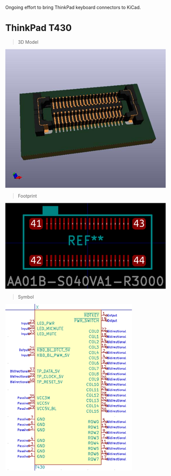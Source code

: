 Ongoing effort to bring ThinkPad keyboard connectors to KiCad.

# ThinkPad T430

> 3D Model

![](docs/t430-3d-model.jpg)

> Footprint

![](docs/t430-footprint.PNG)

> Symbol

![](docs/t430-symbol.PNG)